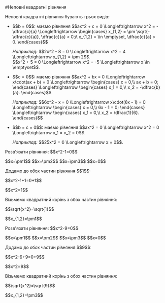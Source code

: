 #Неповні квадратні рівняння

<p>Неповні квадратні рівняння бувають трьох видів:</p>

<ul>
<li>$$b = 0$$: маємо рівняння $$ax^2 + c = 0 \Longleftrightarrow x^2 = -\dfrac{c}{a} \Longleftrightarrow \begin{cases}
		x_{1,2} = \pm \sqrt{-\dfrac{c}{a}}, \dfrac{c}{a} < 0;\\
		x_{1,2} = \in \emptyset, \dfrac{c}{a} > 0.
		\end{cases}$$</li>
<div class="space"></div>
<p><i>Наприклад:</i> $$2x^2 - 8 = 0 \Longleftrightarrow x^2 = 4 \Longleftrightarrow x_{1,2} = \pm 2$$.</br>$$x^2 + 5 = 0 \Longleftrightarrow x^2 = -5 \Longleftrightarrow x \in \emptyset$$.</p>
<div class="space"></div>
<li>$$c = 0$$: маємо рівняння $$ax^2 + bx = 0 \Longleftrightarrow x\cdot(ax + b) = 0 \Longleftrightarrow \begin{cases}
		x = 0,\\
		ax + b = 0;
	\end{cases} \Longleftrightarrow 
	\begin{cases}
	x_1 = 0,\\
	x_2 = -\dfrac{b}{a}.
	\end{cases}$$</li>
<div class="space"></div>	
<p><i>Наприклад:</i> $$6x^2 - x = 0 \Longleftrightarrow x\cdot(6x - 1) = 0 \Longleftrightarrow \begin{cases}
		x = 0,\\
		6x - 1 = 0;
		\end{cases} \Longleftrightarrow 
		\begin{cases}
		x_1 = 0,\\
		x_2 = \dfrac{1}{6}.
		\end{cases}$$</p>
<div class="space"></div>
<li>$$b = c = 0$$: маємо рівняння $$ax^2 = 0 \Longleftrightarrow x^2 = 0 \Longleftrightarrow x_1 = x_2 = 0$$.</li>
<div class="space"></div>
<p><i>Наприклад:</i> $$25x^2 = 0 \Longleftrightarrow x = 0$$.</p>
</ul>


<quiz correctLabel="correct" incorrectLabel="incorrect" checkLabel="check">
    <question text="">
        <p>Розв'язати рівняння: $$x^2-1=0$$</p>
        <answer correct>$$x=\pm1$$</answer>
        <answer>$$x=\pm2$$</answer>
        <answer>$$x=\pm3$$</answer>
        <answer>$$x=0$$</answer>
        <explanation>
        <p>Додамо до обох частин рівняння $$1$$:</p>
        <p>$$x^2-1+1=0+1$$</p>
        <p>$$x^2=1$$</p>
        <p>Візьмемо квадратний корінь з обох частин рівняння:</p>
        <p>$$\sqrt{x^2}=\sqrt{1}$$</p>
        <p>$$x_{1,2}=\pm1$$</p>
        </explanation>
        </question>
    <question text="">
    <p>Розв'язати рівняння: $$x^2-9=0$$</p>
        <answer>$$x=\pm1$$</answer>
        <answer>$$x=\pm2$$</answer>
        <answer correct>$$x=\pm3$$</answer>
        <answer>$$x=0$$</answer>
        <explanation>
        <p>Додамо до обох частин рівняння $$9$$:</p>
        <p>$$x^2-9+9=0+9$$</p>
        <p>$$x^2=9$$</p>
        <p>Візьмемо квадратний корінь з обох частин рівняння:</p>
        <p>$$\sqrt{x^2}=\sqrt{9}$$</p>
        <p>$$x_{1,2}=\pm3$$</p>
        </explanation>
        </question>
</quiz>
